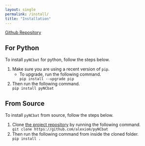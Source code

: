 ```yaml
---
layout: single
permalink: /install/
title: "Installation"
---
```


<a class="btn btn--primary-secondary" href="https://github.com/alexiom/pyNCbat/"><i class="fa-brands fa-github"></i> Github Repository</a>

## For Python

To install <code>pyNCbat</code> for python, follow the steps below.

<ol>
    <li> Make sure you are using a recent version of <code>pip</code>. 
        <ul>
            <li>To upgrade, run the following command. 
                <div><code>pip install --upgrade pip</code></div>
            </li>
        </ul>
    </li>
    <li> 
        Then run the following command.
        <div><code>pip install pyNCbat</code></div>
    </li>
</ol>


## From Source

To install <code>pyNCbat</code> from source, follow the steps below.
<ol>
    <li> 
        Clone <a href="https://github.com/alexiom/pyNCbat">the project repository</a> by running the following command.
        <div><code>git clone https://github.com/alexiom/pyNCbat</code></div>
    </li>
    <li>
        Then run the following command from inside the cloned folder.
        <div><code>pip install .</code></div>
    </li>

</ol>






